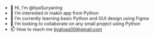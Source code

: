 - 👋 Hi, I’m @tiyaSuryaning
- 👀 I’m interested in makin app from Python
- 🌱 I’m currently learning basic Python and GUI design using Figma
- 💞️ I’m looking to collaborate on any small project using Python
- 📫 How to reach me tiyatyas00@gmail.com

<!---
tiyaSuryaning/tiyaSuryaning is a ✨ special ✨ repository because its `README.md` (this file) appears on your GitHub profile.
You can click the Preview link to take a look at your changes.
--->
